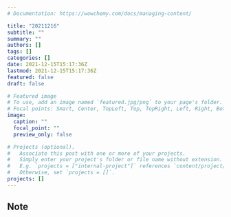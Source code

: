 ```yaml
---
# Documentation: https://wowchemy.com/docs/managing-content/

title: "20211216"
subtitle: ""
summary: ""
authors: []
tags: []
categories: []
date: 2021-12-15T15:17:36Z
lastmod: 2021-12-15T15:17:36Z
featured: false
draft: false

# Featured image
# To use, add an image named `featured.jpg/png` to your page's folder.
# Focal points: Smart, Center, TopLeft, Top, TopRight, Left, Right, BottomLeft, Bottom, BottomRight.
image:
  caption: ""
  focal_point: ""
  preview_only: false

# Projects (optional).
#   Associate this post with one or more of your projects.
#   Simply enter your project's folder or file name without extension.
#   E.g. `projects = ["internal-project"]` references `content/project/deep-learning/index.md`.
#   Otherwise, set `projects = []`.
projects: []
---
```


## Note

